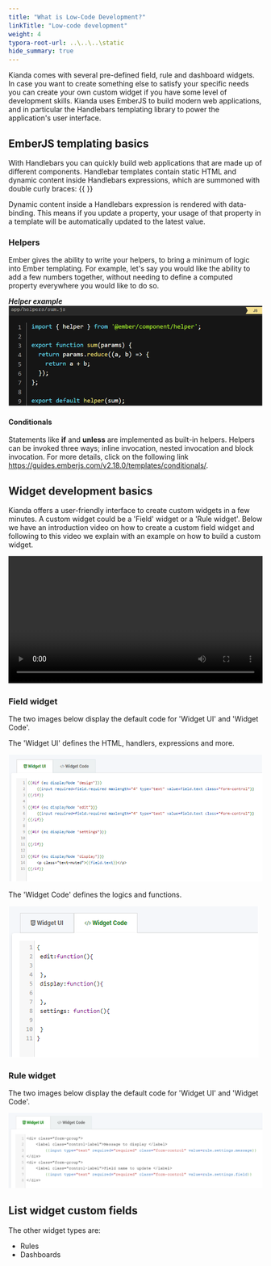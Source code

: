 ```yaml
---
title: "What is Low-Code Development?"
linkTitle: "Low-code development"
weight: 4
typora-root-url: ..\..\..\static
hide_summary: true
---
```


Kianda comes with several pre-defined field, rule and dashboard widgets. In case you want to create something else to satisfy your specific needs you can create your own custom widget if you have some level of development skills. Kianda uses EmberJS to build modern web applications, and in particular the Handlebars templating library to power the application's user interface.



## EmberJS templating basics

With Handlebars you can quickly build web applications that are made up of different components. Handlebar templates contain static HTML and dynamic content inside Handlebars expressions, which are summoned with double curly braces: {{ }}

Dynamic content inside a Handlebars expression is rendered with data-binding. This means if you update a property, your usage of that property in a template will be automatically updated to the latest value.

### Helpers 

Ember gives the ability to write your helpers, to bring a minimum of logic into Ember templating. For example, let's say you would like the ability to add a few numbers together, without needing to define a computed property everywhere you would like to do so.

***Helper example***![Helpers](/images/write-our-own-helpers.png)

#### Conditionals

Statements like **if** and **unless** are implemented as built-in helpers. Helpers can be invoked three ways; inline invocation, nested invocation and block invocation. For more details, click on the following link https://guides.emberjs.com/v2.18.0/templates/conditionals/.



## Widget development basics

Kianda offers a user-friendly interface to create custom widgets in a few minutes. A custom widget could be a 'Field' widget or a 'Rule widget'. Below we have an introduction video on how to create a custom field widget and following to this video we explain with an example on how to build a custom widget.

<video width="100%" style="width:100%" controls>
    <source src="/videos/Creating a widget.mp4">
    Your browser does not support the video tag.
    </source>
</video>



### Field widget

The two images below display the default code for 'Widget UI' and 'Widget Code'.

The 'Widget UI' defines the HTML, handlers, expressions and more.

![Widget-UI](/images/widget-ui.PNG)

The 'Widget Code' defines the logics and functions.

![Widget-code](/images/widget-code.PNG)



### Rule widget

The two images below display the default code for 'Widget UI' and 'Widget Code'.

![Rule widget UI](/images/rulewidgetui150.png)



## List widget custom fields

The other widget types are:

- Rules
- Dashboards
